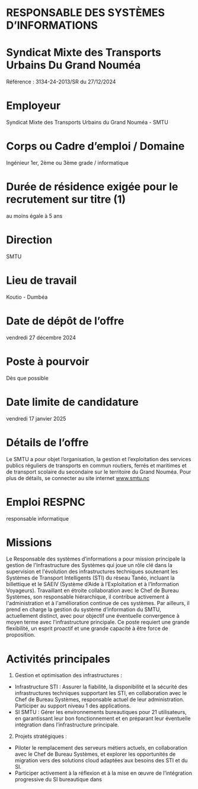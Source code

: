 # RESPONSABLE DES SYSTÈMES D’INFORMATIONS

# Syndicat Mixte des Transports Urbains Du Grand Nouméa

Référence : 3134-24-2013/SR du 27/12/2024

# Employeur

Syndicat Mixte des Transports Urbains du Grand Nouméa - SMTU

# Corps ou Cadre d’emploi / Domaine

Ingénieur 1er, 2ème ou 3ème grade / informatique

# Durée de résidence exigée pour le recrutement sur titre (1)

au moins égale à 5 ans

# Direction

SMTU

# Lieu de travail

Koutio - Dumbéa

# Date de dépôt de l’offre

vendredi 27 décembre 2024

# Poste à pourvoir

Dès que possible

# Date limite de candidature

vendredi 17 janvier 2025

# Détails de l’offre

Le SMTU a pour objet l’organisation, la gestion et l’exploitation des services publics réguliers de transports en commun routiers, ferrés et maritimes et de transport scolaire du secondaire sur le territoire du Grand Nouméa. Pour plus de détails, se connecter au site internet www.smtu.nc

# Emploi RESPNC

responsable informatique

# Missions

Le Responsable des systèmes d’informations a pour mission principale la gestion de l'Infrastructure des Systèmes qui joue un rôle clé dans la supervision et l'évolution des infrastructures techniques soutenant les Systèmes de Transport Intelligents (STI) du réseau Tanéo, incluant la billettique et le SAEIV (Système d’Aide à l’Exploitation et à l’Information Voyageurs). Travaillant en étroite collaboration avec le Chef de Bureau Systèmes, son responsable hiérarchique, il contribue activement à l'administration et à l'amélioration continue de ces systèmes. Par ailleurs, il prend en charge la gestion du système d’information du SMTU, actuellement distinct, avec pour objectif une éventuelle convergence à moyen terme avec l'infrastructure principale. Ce poste requiert une grande flexibilité, un esprit proactif et une grande capacité à être force de proposition.

# Activités principales

1. Gestion et optimisation des infrastructures :
- Infrastructure STI : Assurer la fiabilité, la disponibilité et la sécurité des infrastructures techniques supportant les STI, en collaboration avec le Chef de Bureau Systèmes, responsable actuel de leur administration. Participer au support niveau 1 des applications.
- SI SMTU : Gérer les environnements bureautiques pour 21 utilisateurs, en garantissant leur bon fonctionnement et en préparant leur éventuelle intégration dans l’infrastructure principale.
2. Projets stratégiques :
- Piloter le remplacement des serveurs métiers actuels, en collaboration avec le Chef de Bureau Systèmes, et explorer les opportunités de migration vers des solutions cloud adaptées aux besoins des STI et du SI.
- Participer activement à la réflexion et à la mise en œuvre de l’intégration progressive du SI bureautique dans